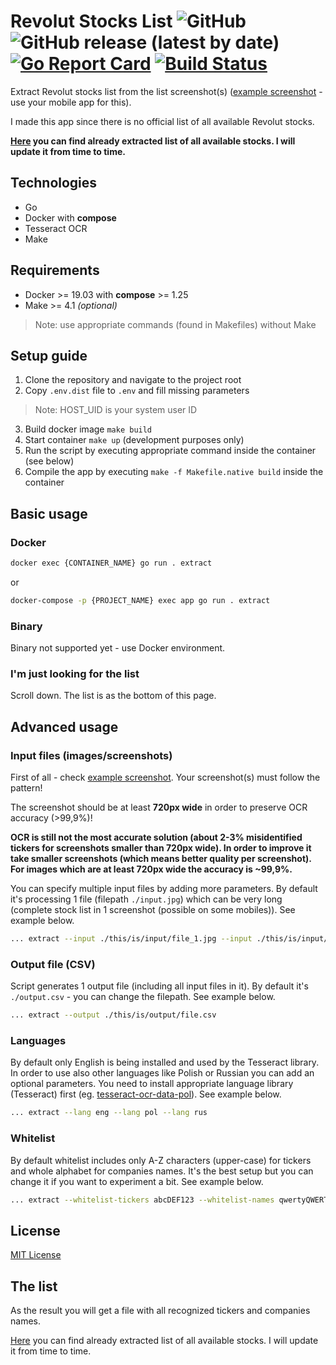 # Revolut Stocks List ![GitHub](https://img.shields.io/github/license/nmapx/revolut-stocks-list?style=flat) ![GitHub release (latest by date)](https://img.shields.io/github/v/release/nmapx/revolut-stocks-list?style=flat) [![Go Report Card](https://goreportcard.com/badge/github.com/nmapx/revolut-stocks-list)](https://goreportcard.com/report/github.com/nmapx/revolut-stocks-list) [![Build Status](https://travis-ci.com/nmapx/revolut-stocks-list.svg?branch=master)](https://travis-ci.com/nmapx/revolut-stocks-list)

Extract Revolut stocks list from the list screenshot(s) ([example screenshot](./example-input.jpg) - use your mobile app for this).

I made this app since there is no official list of all available Revolut stocks.

**[Here](./LIST.md) you can find already extracted list of all available stocks. I will update it from time to time.**

## Technologies

- Go
- Docker with **compose**
- Tesseract OCR
- Make

## Requirements

- Docker >= 19.03 with **compose** >= 1.25
- Make >= 4.1 *(optional)*
> Note: use appropriate commands (found in Makefiles) without Make

## Setup guide

1. Clone the repository and navigate to the project root
2. Copy `.env.dist` file to `.env` and fill missing parameters
> Note: HOST_UID is your system user ID
3. Build docker image `make build`
4. Start container `make up` (development purposes only)
5. Run the script by executing appropriate command inside the container (see below)
6. Compile the app by executing `make -f Makefile.native build` inside the container

## Basic usage

### Docker

```bash
docker exec {CONTAINER_NAME} go run . extract
```

or

```bash
docker-compose -p {PROJECT_NAME} exec app go run . extract
```

### Binary

Binary not supported yet - use Docker environment.

### I'm just looking for the list

Scroll down. The list is as the bottom of this page.

## Advanced usage

### Input files (images/screenshots)

First of all - check [example screenshot](./example-input.jpg). Your screenshot(s) must follow the pattern!

The screenshot should be at least **720px wide** in order to preserve OCR accuracy (>99,9%)!

**OCR is still not the most accurate solution (about 2-3% misidentified tickers for screenshots smaller than 720px wide). In order to improve it take smaller screenshots (which means better quality per screenshot). For images which are at least 720px wide the accuracy is ~99,9%.**

You can specify multiple input files by adding more parameters. By default it's processing 1 file (filepath `./input.jpg`) which can be very long (complete stock list in 1 screenshot (possible on some mobiles)). See example below.

```bash
... extract --input ./this/is/input/file_1.jpg --input ./this/is/input/file_2.jpg --input ./this/is/input/file_3.jpg
```

### Output file (CSV)

Script generates 1 output file (including all input files in it). By default it's `./output.csv` - you can change the filepath. See example below.

```bash
... extract --output ./this/is/output/file.csv
```

### Languages

By default only English is being installed and used by the Tesseract library. In order to use also other languages like Polish or Russian you can add an optional parameters. You need to install appropriate language library (Tesseract) first (eg. [tesseract-ocr-data-pol](https://pkgs.alpinelinux.org/package/edge/community/x86_64/tesseract-ocr-data-pol)). See example below.

```bash
... extract --lang eng --lang pol --lang rus
```

### Whitelist

By default whitelist includes only A-Z characters (upper-case) for tickers and whole alphabet for companies names. It's the best setup but you can change it if you want to experiment a bit. See example below.

```bash
... extract --whitelist-tickers abcDEF123 --whitelist-names qwertyQWERTY
```

## License

[MIT License](./LICENSE)

## The list

As the result you will get a file with all recognized tickers and companies names.

[Here](./LIST.md) you can find already extracted list of all available stocks. I will update it from time to time.
